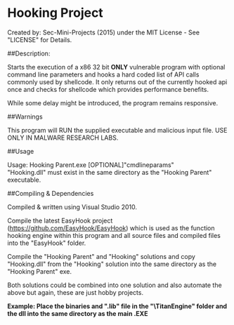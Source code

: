 # Hooking Project

Created by: Sec-Mini-Projects (2015) under the MIT License - See "LICENSE" for Details. 

##Description:

Starts the execution of a x86 32 bit **ONLY** vulnerable program with optional command line parameters and hooks a hard coded list of API calls commonly used by shellcode.  It only returns out of the currently hooked api once and checks for shellcode which provides performance benefits.

While some delay might be introduced, the program remains responsive.

##Warnings

This program will RUN the supplied executable and malicious input file. USE ONLY IN MALWARE RESEARCH LABS.

##Usage

Usage: Hooking Parent.exe <fullpath and name of program> [OPTIONAL]"cmdlineparams"<br>
"Hooking.dll" must exist in the same directory as the "Hooking Parent" executable.


##Compiling & Dependencies

Compiled & written using Visual Studio 2010.

Compile the latest EasyHook project (https://github.com/EasyHook/EasyHook) which is used as the function hooking engine within this program and all source files and compiled files into the "EasyHook" folder.

Compile the "Hooking Parent" and "Hooking" solutions and copy "Hooking.dll" from the "Hooking" solution into the same directory as the "Hooking Parent" exe.

Both solutions could be combined into one solution and also automate the above but again, these are just hobby projects.

**Example: Place the binaries and ".lib" file in the "<root>\TitanEngine\" folder and the dll into the same directory as the main .EXE**

